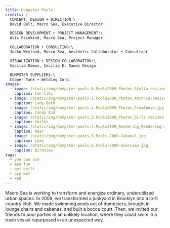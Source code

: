 ```yaml
---
title: Dumpster Pools
credits: |-
  CONCEPT, DESIGN + DIRECTION:\
  David Belt, Macro Sea, Executive Director

  DESIGN DEVELOPMENT + PROJECT MANAGEMENT:\
  Alix Feinkind, Macro Sea, Project Manager

  COLLABORATION + CONSULTING:\
  Jocko Weyland, Macro Sea, Aesthetic Collaborator + Consultant

  VISUALIZATION + DESIGN COLLABORATION:\
  Cecilia Ramos, Cecilia E. Ramos Design

  DUMPSTER SUPPLIERS:\
  Cooper Tank + Welding Corp.
images:
  - image: /static/img/dumpster-pools.0.Pools2009_Photos_Stella-resized.jpg
    caption: Con-tiki
  - image: /static/img/dumpster-pools.1.Pools2009_Photos_Antonia-resized.jpg
    caption: Lady Bath
  - image: /static/img/dumpster-pools.2.Pools2009_Photos_FromAbove.jpg
    caption: Candy Kid
  - image: /static/img/dumpster-pools.3.Pools2009_Photos_Girls-resized.jpg
    caption: Smiles
  - image: /static/img/dumpster-pools.4.Pools2009_Rendering_Rendering-resized.jpg
    caption: Near
  - image: /static/img/dumpster-pools.5.Pools-2009-Cabana1.jpg
    caption: Luxe
  - image: /static/img/dumpster-pools.6.Pools-2009-Overview.jpg
    caption: Birdview
tags:
  - you can use
  - are fun
  - got built
  - are wet
  - red
---
```

Macro Sea is working to transform and energize ordinary, underutilized urban spaces. In 2009, we transformed a junkyard in Brooklyn into a lo-fi country club. We made swimming pools out of dumpsters, brought in lounge chairs and cabanas, and built a bocce court. Then, we invited our friends to pool parties in an unlikely location, where they could swim in a trash vessel repurposed in an unexpected way.